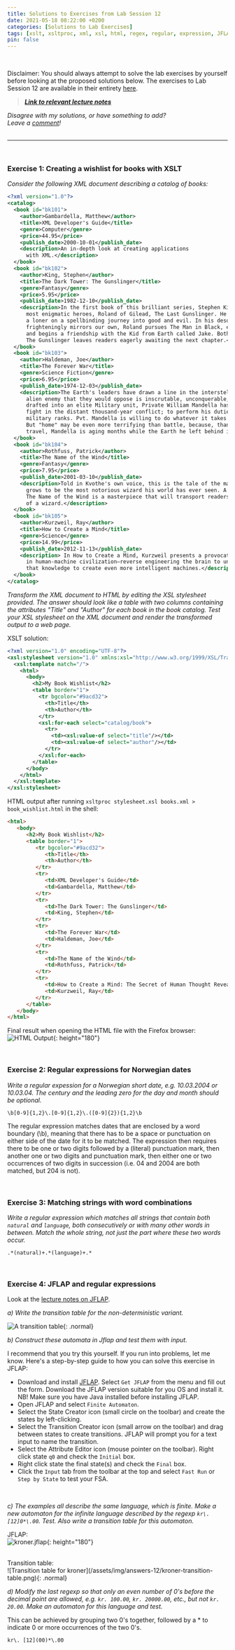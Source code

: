 ```yaml
---
title: Solutions to Exercises from Lab Session 12
date: 2021-05-18 08:22:00 +0200
categories: [Solutions to Lab Exercises]
tags: [xslt, xsltproc, xml, xsl, html, regex, regular, expression, JFLAP, transition, table, finite, state, automata, FSA]
pin: false
---
```

<br>

Disclaimer: You should always attempt to solve the lab exercises by yourself before looking at the proposed solutions
below.
The exercises to Lab Session 12 are available in their entirety [here](https://ling123labs.com/posts/Lab-Session-12/). <br>
> ***[Link to relevant lecture notes](https://lingkurs.h.uib.no/webroot/index.php?page=xml/sonnet&lang=en&course=ling123)***

*Disagree with my solutions, or have something to add? <br>
Leave a [comment](#post-extend-wrapper)!* <br>
<br>

---

<br>

### Exercise 1: Creating a wishlist for books with XSLT <br>
*Consider the following XML document describing a catalog of books:*

```xml
<?xml version="1.0"?>
<catalog>
  <book id="bk101">
    <author>Gambardella, Matthew</author>
    <title>XML Developer's Guide</title>
    <genre>Computer</genre>
    <price>44.95</price>
    <publish_date>2000-10-01</publish_date>
    <description>An in-depth look at creating applications
      with XML.</description>
  </book>
  <book id="bk102">
    <author>King, Stephen</author>
    <title>The Dark Tower: The Gunslinger</title>
    <genre>Fantasy</genre>
    <price>5.95</price>
    <publish_date>1982-12-10</publish_date>
    <description>In the first book of this brilliant series, Stephen King introduces readers to one of his
      most enigmatic heroes, Roland of Gilead, The Last Gunslinger. He is a haunting figure,
      a loner on a spellbinding journey into good and evil. In his desolate world, which
      frighteningly mirrors our own, Roland pursues The Man in Black, encounters an alluring woman named Alice,
      and begins a friendship with the Kid from Earth called Jake. Both grippingly realistic and eerily dreamlike,
      The Gunslinger leaves readers eagerly awaiting the next chapter.</description>
  </book>
  <book id="bk103">
    <author>Haldeman, Joe</author>
    <title>The Forever War</title>
    <genre>Science Fiction</genre>
    <price>6.95</price>
    <publish_date>1974-12-03</publish_date>
    <description>The Earth's leaders have drawn a line in the interstellar sand—despite the fact that the fierce
      alien enemy that they would oppose is inscrutable, unconquerable, and very far away. A reluctant conscript
      drafted into an elite Military unit, Private William Mandella has been propelled through space and time to
      fight in the distant thousand-year conflict; to perform his duties without rancor and even rise up through
      military ranks. Pvt. Mandella is willing to do whatever it takes to survive the ordeal and return home.
      But "home" may be even more terrifying than battle, because, thanks to the time dilation caused by space
      travel, Mandella is aging months while the Earth he left behind is aging centuries.</description>
  </book>
  <book id="bk104">
    <author>Rothfuss, Patrick</author>
    <title>The Name of the Wind</title>
    <genre>Fantasy</genre>
    <price>7.95</price>
    <publish_date>2001-03-10</publish_date>
    <description>Told in Kvothe's own voice, this is the tale of the magically gifted young man who
      grows to be the most notorious wizard his world has ever seen. A high-action story written with a poet's hand,
      The Name of the Wind is a masterpiece that will transport readers into the body and mind
      of a wizard.</description>
  </book>
  <book id="bk105">
    <author>Kurzweil, Ray</author>
    <title>How to Create a Mind</title>
    <genre>Science</genre>
    <price>14.99</price>
    <publish_date>2012-11-13</publish_date>
    <description> In How to Create a Mind, Kurzweil presents a provocative exploration of the most important project
      in human-machine civilization—reverse engineering the brain to understand precisely how it works and using
      that knowledge to create even more intelligent machines.</description>
  </book>
</catalog>
```

*Transform the XML document to HTML by editing the XSL stylesheet provided.
The answer should look like a table with two columns containing the attributes "Title" and "Author" for each book
in the book catalog. Test your XSL stylesheet on the XML document and render the transformed output to a web page.*

XSLT solution:

```xml
<?xml version="1.0" encoding="UTF-8"?>
<xsl:stylesheet version="1.0" xmlns:xsl="http://www.w3.org/1999/XSL/Transform">
  <xsl:template match="/">
    <html>
      <body>
        <h2>My Book Wishlist</h2>
        <table border="1">
          <tr bgcolor="#9acd32">
            <th>Title</th>
            <th>Author</th>
          </tr>
          <xsl:for-each select="catalog/book">
            <tr>
              <td><xsl:value-of select="title"/></td>
              <td><xsl:value-of select="author"/></td>
            </tr>
          </xsl:for-each>
        </table>
      </body>
    </html>
  </xsl:template>
</xsl:stylesheet>
```

HTML output after running `xsltproc stylesheet.xsl books.xml > book_wishlist.html` in the shell:

```html
<html>
   <body>
      <h2>My Book Wishlist</h2>
      <table border="1">
         <tr bgcolor="#9acd32">
            <th>Title</th>
            <th>Author</th>
         </tr>
         <tr>
            <td>XML Developer's Guide</td>
            <td>Gambardella, Matthew</td>
         </tr>
         <tr>
            <td>The Dark Tower: The Gunslinger</td>
            <td>King, Stephen</td>
         </tr>
         <tr>
            <td>The Forever War</td>
            <td>Haldeman, Joe</td>
         </tr>
         <tr>
            <td>The Name of the Wind</td>
            <td>Rothfuss, Patrick</td>
         </tr>
         <tr>
            <td>How to Create a Mind: The Secret of Human Thought Revealed</td>
            <td>Kurzweil, Ray</td>
         </tr>
      </table>
   </body>
</html>
```

Final result when opening the HTML file with the Firefox browser:
![HTML Output](/assets/img/answers-12/book%20wishlist%20HTML.png){: height="180"}

<br>


### Exercise 2:  Regular expressions for Norwegian dates <br>
*Write a regular expession for a Norwegian short date, e.g. 10.03.2004 or 10.03.04.
The century and the leading zero for the day and month should be optional.* <br>

```regexp
\b[0-9]{1,2}\.[0-9]{1,2}\.([0-9]{2}){1,2}\b
```

The regular expression matches dates that are enclosed by a word boundary (\b), meaning that there has to be a space or
punctuation on either side of the date for it to be matched. The expression then requires there to be one or two digits
followed by a (literal) punctuation mark, then another one or two digits and punctuation mark, then either one or two
occurrences of two digits in succession (i.e. 04 and 2004 are both matched, but 204 is not).

<br>


### Exercise 3: Matching strings with word combinations <br>
*Write a regular expression which matches all strings that contain both `natural` and `language`, both consecutively or
with many other words in between. Match the whole string, not just the part where these two words occur.* <br>

```regexp
.*(natural)+.*(language)+.*
```

<br>

### Exercise 4: JFLAP and regular expressions
Look at the [lecture notes on JFLAP](https://lingkurs.h.uib.no/webroot/index.php?page=formallang/fsa1&lang=en&course=ling123).

*a) Write the transition table for the non-deterministic variant.* <br>

![A transition table](/assets/img/answers-12/transition-table.png){: .normal}

*b) Construct these automata in Jflap and test them with input.* <br>

I recommend that you try this yourself. If you run into problems, let me know. Here's a step-by-step guide to
how you can solve this exercise in JFLAP: <br>
 - Download and install [JFLAP](http://www.jflap.org/). Select `Get JFLAP` from the menu and fill out the form. Download the JFLAP version suitable for you OS and install it. NB! Make sure you have Java installed before installing JFLAP.
 - Open JFLAP and select `Finite Automaton`.
 - Select the State Creator icon (small circle on the toolbar) and create the states by left-clicking.
 - Select the Transition Creator icon (small arrow on the toolbar) and drag between states to create transitions. JFLAP will prompt you for a text input to name the transition.
 - Select the Attribute Editor icon (mouse pointer on the toolbar). Right click state `q0` and check the `Initial` box.
 - Right click state the final state(s) and check the `Final` box.
 - Click the `Input` tab from the toolbar at the top and select `Fast Run` or `Step by State` to test your FSA.
<br>

*c) The examples all describe the same language, which is finite.
Make a new automaton for the infinite language described by the regexp `kr\. [12]0*\.00`. Test. Also write a
transition table for this automaton.*<br>

JFLAP: <br>
![kroner.jflap](/assets/img/answers-12/kroner%20FSA.png){: height="180"}

<br>
Transition table: <br>
![Transition table for kroner](/assets/img/answers-12/kroner-transition-table.png){: .normal}


<br>

*d) Modify the last regexp so that only an even number of 0's before the decimal point are allowed,
e.g. `kr. 100.00`, `kr. 20000.00`, etc., but not `kr. 20.00`. Make an automaton for this language and test.* <br>

This can be achieved by grouping two 0's together, followed by a \* to indicate 0 or more occurrences of the two 0's.
```regexp
kr\. [12](00)*\.00
```
